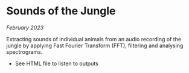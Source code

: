 # Sounds of the Jungle
_February 2023_

Extracting sounds of individual animals from an audio recording of the jungle by applying Fast Fourier Transform (FFT), filtering and analysing spectrograms.

- See HTML file to listen to outputs
